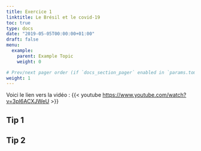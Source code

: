```yaml
---
title: Exercice 1
linktitle: Le Brésil et le covid-19
toc: true
type: docs
date: "2019-05-05T00:00:00+01:00"
draft: false
menu:
  example:
    parent: Example Topic
    weight: 0

# Prev/next pager order (if `docs_section_pager` enabled in `params.toml`)
weight: 1
---
```


Voici le lien vers la vidéo : {{< youtube https://www.youtube.com/watch?v=3pI6ACXJWeU >}}

## Tip 1



## Tip 2

